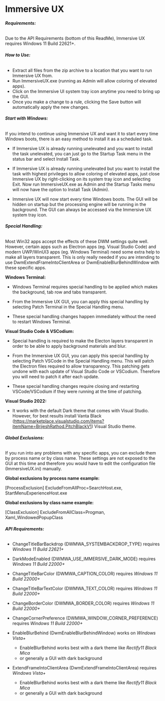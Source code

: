 # **Immersive UX**





###### **Requirements:**



Due to the API Requirements (bottom of this ReadMe), Immersive UX requires Windows 11 Build 22621+.





###### **How to Use:**



* Extract all files from the zip archive to a location that you want to run Immersive UX from.
* Run ImmersiveUX.exe (running as Admin will allow coloring of elevated apps).
* Click on the Immersive UI system tray icon anytime you need to bring up the GUI.
* Once you make a change to a rule, clicking the Save button will automatically apply the new changes.





###### **Start with Windows:**



If you intend to continue using Immersive UX and want it to start every time Windows boots, there is an easy method to install it as a scheduled task.



* If Immersive UX is already running unelevated and you want to install the task unelevated, you can just go to the Startup Task menu in the status bar and select Install Task.


* If Immersive UX is already running unelevated but you want to install the task with highest privileges to allow coloring of elevated apps, just close Immersive UX by right-clicking on its system tray icon and selecting Exit. Now run ImmersiveUX.exe as Admin and the Startup Tasks menu will now have the option to Install Task (Admin).


* Immersive UX will now start every time Windows boots. The GUI will be hidden on startup but the processing engine will be running in the background. The GUI can always be accessed via the Immersive UX system tray icon.





###### **Special Handling:**



Most Win32 apps accept the effects of these DWM settings quite well. However, certain apps such as Electron apps (eg. Visual Studio Code) and modern UWP/WinUI3 apps (eg. Windows Terminal) need some extra help to make all layers transparent. This is only really needed if you are intending to use DwmExtendFrameIntoClientArea or DwmEnableBlurBehindWindow with these specific apps.





**Windows Terminal:**



* Windows Terminal requires special handling to be applied which makes the background, tab row and tabs transparent.



* From the Immersive UX GUI, you can apply this special handling by selecting Patch Terminal in the Special Handling menu.



* These special handling changes happen immediately without the need to restart Windows Terminal.





**Visual Studio Code \& VSCodium:**



* Special handling is required to make the Electon layers transparent in order to be able to apply background materials and blur.



* From the Immersive UX GUI, you can apply this special handling by selecting Patch VSCode in the Special Handling menu. This will patch the Electron files required to allow transparency. This patching gets undone with each update of Visual Studio Code or VSCodium. Therefore you will need to patch it after each update.



* These special handling changes require closing and restarting VSCode/VSCodium if they were running at the time of patching.





**Visual Studio 2022:**



* It works with the default Dark theme that comes with Visual Studio. However, for best results install Vanta Black (https://marketplace.visualstudio.com/items?itemName=BrijeshRathod.PitchBlackV1) Visual Studio theme.





###### **Global Exclusions:**



If you run into any problems with any specific apps, you can exclude them by process name or by class name. These settings are not exposed to the GUI at this time and therefore you would have to edit the configuration file (ImmersiveUX.ini) manually.





**Global exclusions by process name example:**



\[ProcessExclusion]
ExcludeFromAllProc=SearchHost.exe, StartMenuExperienceHost.exe





**Global exclusions by class name example:**



\[ClassExclusion]
ExcludeFromAllClass=Progman, Xaml\_WindowedPopupClass





###### **API Requirements:**



* ChangeTitleBarBackdrop (DWMWA\_SYSTEMBACKDROP\_TYPE) requires *Windows 11 Build 22621+*
* DarkModeEnabled (DWMWA\_USE\_IMMERSIVE\_DARK\_MODE) requires *Windows 11 Build 22000+*
* ChangeTitleBarColor (DWMWA\_CAPTION\_COLOR) requires *Windows 11 Build 22000+*
* ChangeTitleBarTextColor (DWMWA\_TEXT\_COLOR) requires *Windows 11 Build 22000+*
* ChangeBorderColor (DWMWA\_BORDER\_COLOR) requires *Windows 11 Build 22000+*
* ChangeCornerPreference (DWMWA\_WINDOW\_CORNER\_PREFERENCE) requires *Windows 11 Build 22000+*
* EnableBlurBehind (DwmEnableBlurBehindWindow) works on *Windows Vista+*

  * EnableBlurBehind works best with a dark theme like *Rectify11 Black Mica*
  * or generally a GUI with dark background

* ExtendFrameIntoClientArea (DwmExtendFrameIntoClientArea) requires *Windows Vista+*

  * EnableBlurBehind works best with a dark theme like *Rectify11 Black Mica*
  * or generally a GUI with dark background

